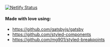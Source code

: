 [![Netlify Status](https://api.netlify.com/api/v1/badges/5d53ea31-0d15-414b-91e8-6896367a8723/deploy-status)](https://app.netlify.com/sites/cranky-perlman-511fcc/deploys)



#### Made with love using:

* https://github.com/gatsbyjs/gatsby
* https://github.com/styled-components
* https://github.com/mg901/styled-breakpoints

